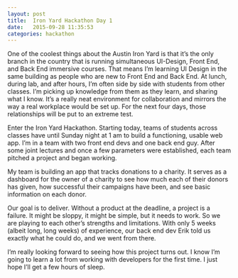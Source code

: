 ```yaml
---
layout: post
title:  Iron Yard Hackathon Day 1 
date:   2015-09-28 11:35:53
categories: hackathon
---
```


One of the coolest things about the Austin Iron Yard is that it’s the only branch in the country that is running simultaneous UI-Design, Front End, and Back End immersive courses. That means I’m learning UI Design in the same building as people who are new to Front End and Back End. At lunch, during lab, and after hours, I’m often side by side with students from other classes. I’m picking up knowledge from them as they learn, and sharing what I know. It’s a really neat environment for collaboration and mirrors the way a real workplace would be set up. For the next four days, those relationships will be put to an extreme test.

Enter the Iron Yard Hackathon. Starting today, teams of students across classes have until Sunday night at 1 am to build a functioning, usable web app. I’m in a team with two front end devs and one back end guy. After some joint lectures and once a few parameters were established, each team pitched a project and began working.

My team is building an app that tracks donations to a charity. It serves as a dashboard for the owner of a charity to see how much each of their donors has given, how successful their campaigns have been, and see basic information on each donor.

Our goal is to deliver. Without a product at the deadline, a project is a failure. It might be sloppy, it might be simple, but it needs to work. So we are playing to each other’s strengths and limitations. With only 5 weeks (albeit long, long weeks) of experience, our back end dev Erik told us exactly what he could do, and we went from there.

I’m really looking forward to seeing how this project turns out. I know I’m going to learn a lot from working with developers for the first time. I just hope I’ll get a few hours of sleep.
